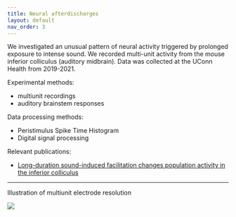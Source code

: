 ```yaml
---
title: Neural afterdischarges
layout: default
nav_order: 3
---
```


We investigated an unusual pattern of neural activity triggered by prolonged exposure to intense sound. We recorded multi-unit activity from the mouse inferior colliculus (auditory midbrain). Data was collected at the UConn Health from 2019-2021.

Experimental methods: 
- multiunit recordings
- auditory brainstem responses

Data processing methods: 
- Peristimulus Spike Time Histogram
- Digital signal processing

Relevant publications: 
- [Long-duration sound-induced facilitation changes population activity in the inferior colliculus](https://www.frontiersin.org/articles/10.3389/fnsys.2022.920642/full)

---
Illustration of multiunit electrode resolution

![](../../assets/images/mua.png)



